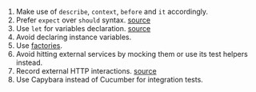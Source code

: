 1. Make use of `describe`, `context`, `before` and `it` accordingly.
2. Prefer `expect` over `should` syntax. [source](http://betterspecs.org/#expect)
3. Use `let` for variables declaration. [source](http://betterspecs.org/#let)
4. Avoid declaring instance variables.
5. Use [factories](https://github.com/thoughtbot/factory_girl/blob/master/GETTING_STARTED.md).
6. Avoid hitting external services by mocking them or use its test helpers instead.
7. Record external HTTP interactions. [source](http://betterspecs.org/#http)
8. Use Capybara instead of Cucumber for integration tests.
